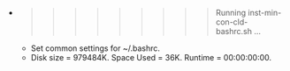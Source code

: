 * >>>>>>>>> Running inst-min-con-cld-bashrc.sh ...
  * Set common settings for ~/.bashrc.
  * Disk size = 979484K. Space Used = 36K. Runtime = 00:00:00:00.
